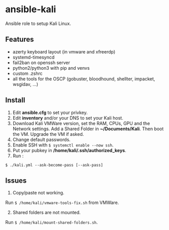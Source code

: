 # ansible-kali

Ansible role to setup Kali Linux.

## Features

- azerty keyboard layout (in vmware and xfreerdp)
- systemd-timesyncd
- fail2ban on openssh server
- python2/python3 with pip and venvs
- custom .zshrc
- all the tools for the OSCP (gobuster, bloodhound, shellter, impacket, wsgidav, ...)

## Install

1. Edit **ansible.cfg** to set your privkey.
2. Edit **inventory** and/or your DNS to set your Kali host.
3. Download Kali VMWare version, set the RAM, CPUs, GPU and the Network settings. Add a Shared Folder in **~/Documents/Kali**. Then boot the VM. Upgrade the VM if asked.
4. Change default passwords.
5. Enable SSH with `$ systemctl enable --now ssh`.
6. Put your pubkey in **/home/kali/.ssh/authorized_keys**.
7. Run :

```
$ ./kali.yml --ask-become-pass [--ask-pass]
```

## Issues

1. Copy/paste not working.

Run `$ /home/kali/vmware-tools-fix.sh` from VMWare.

2. Shared folders are not mounted.

Run `$ /home/kali/mount-shared-folders.sh`.

